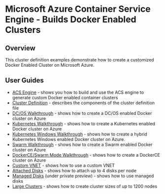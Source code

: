 # Microsoft Azure Container Service Engine - Builds Docker Enabled Clusters

## Overview

This cluster definition examples demonstrate how to create a customized Docker Enabled Cluster on Microsoft Azure.

## User Guides

* [ACS Engine](acsengine.md) - shows you how to build and use the ACS engine to generate custom Docker enabled container clusters
* [Cluster Definition](clusterdefinition.md) - describes the components of the cluster definition file
* [DC/OS Walkthrough](dcos.md) - shows how to create a DC/OS enabled Docker cluster on Azure
* [Kubernetes Walkthrough](kubernetes.md) - shows how to create a Kubernetes enabled Docker cluster on Azure
* [Kubernetes Windows Walkthrough](kubernetes.windows.md) - shows how to create a hybrid Kubernetes Windows enabled Docker cluster on Azure.
* [Swarm Walkthrough](swarm.md) - shows how to create a Swarm enabled Docker cluster on Azure
* [DockerCE/Swarm Mode Walkthrough](swarmmode.md) - shows how to create a DockerCE cluster on Azure
* [Custom VNET](../examples/vnet) - shows how to use a custom VNET 
* [Attached Disks](../examples/disks-storageaccount) - shows how to attach up to 4 disks per node
* [Managed Disks](../examples/disks-managed) (under private preview) - shows how to use managed disks 
* [Large Clusters](../examples/largeclusters) - shows how to create cluster sizes of up to 1200 nodes
